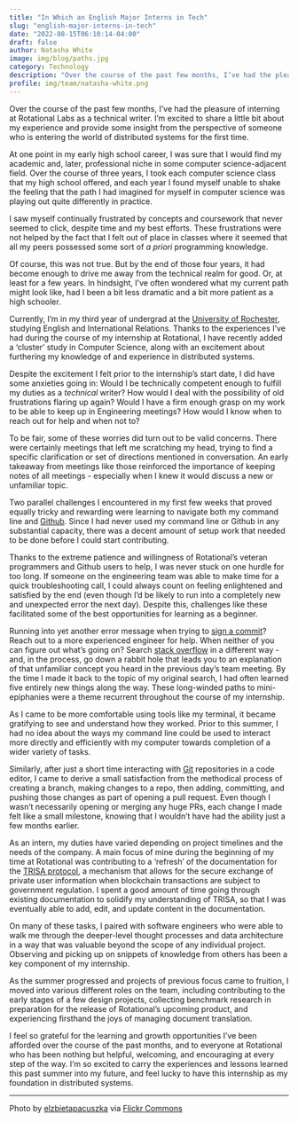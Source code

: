 ```yaml
---
title: "In Which an English Major Interns in Tech"
slug: "english-major-interns-in-tech"
date: "2022-08-15T06:10:14-04:00"
draft: false
author: Natasha White
image: img/blog/paths.jpg
category: Technology
description: "Over the course of the past few months, I’ve had the pleasure of interning at Rotational as a technical writer. I’m excited to share a little bit about my experience and provide some insight from the perspective of someone who is entering the world of distributed systems for the first time."
profile: img/team/natasha-white.png
---
```


Over the course of the past few months, I’ve had the pleasure of interning at Rotational Labs as a technical writer. I’m excited to share a little bit about my experience and provide some insight from the perspective of someone who is entering the world of distributed systems for the first time.

<!--more-->

At one point in my early high school career, I was sure that I would find my academic and, later, professional niche in some computer science-adjacent field. Over the course of three years, I took each computer science class that my high school offered, and each year I found myself unable to shake the feeling that the path I had imagined for myself in computer science was playing out quite differently in practice.

I saw myself continually frustrated by concepts and coursework that never seemed to click, despite time and my best efforts. These frustrations were not helped by the fact that I felt out of place in classes where it seemed that all my peers possessed some sort of _a priori_ programming knowledge.

Of course, this was not true. But by the end of those four years, it had become enough to drive me away from the technical realm for good. Or, at least for a few years. In hindsight, I’ve often wondered what my current path might look like, had I been a bit less dramatic and a bit more patient as a high schooler.

Currently, I’m in my third year of undergrad at the [University of Rochester](https://www.rochester.edu/), studying English and International Relations. Thanks to the experiences I’ve had during the course of my internship at Rotational, I have recently added a ‘cluster’ study in Computer Science, along with an excitement about furthering my knowledge of and experience in distributed systems.

Despite the excitement I felt prior to the internship’s start date, I did have some anxieties going in: Would I be technically competent enough to fulfill my duties as a _technical_ writer? How would I deal with the possibility of old frustrations flaring up again? Would I have a firm enough grasp on my work to be able to keep up in Engineering meetings? How would I know when to reach out for help and when not to?

To be fair, some of these worries did turn out to be valid concerns. There were certainly meetings that left me scratching my head, trying to find a specific clarification or set of directions mentioned in conversation. An early takeaway from meetings like those reinforced the importance of keeping notes of all meetings - especially when I knew it would discuss a new or unfamiliar topic.

Two parallel challenges I encountered in my first few weeks that proved equally tricky and rewarding were learning to navigate both my command line and [Github](https://github.com/). Since I had never used my command line or Github in any substantial capacity, there was a decent amount of setup work that needed to be done before I could start contributing.

Thanks to the extreme patience and willingness of Rotational’s veteran programmers and Github users to help, I was never stuck on one hurdle for too long. If someone on the engineering team was able to make time for a quick troubleshooting call, I could always count on feeling enlightened and satisfied by the end (even though I’d be likely to run into a completely new and unexpected error the next day). Despite this, challenges like these facilitated some of the best opportunities for learning as a beginner.

Running into yet another error message when trying to [sign a commit](https://docs.github.com/en/authentication/managing-commit-signature-verification/signing-commits)? Reach out to a more experienced engineer for help. When neither of you can figure out what’s going on? Search [stack overflow](https://stackoverflow.com/) in a different way - and, in the process, go down a rabbit hole that leads you to an explanation of that unfamiliar concept you heard in the previous day’s team meeting. By the time I made it back to the topic of my original search, I had often learned five entirely new things along the way. These long-winded paths to mini-epiphanies were a theme recurrent throughout the course of my internship.

As I came to be more comfortable using tools like my terminal, it became gratifying to see and understand how they worked. Prior to this summer, I had no idea about the ways my command line could be used to interact more directly and efficiently with my computer towards completion of a wider variety of tasks.

Similarly, after just a short time interacting with [Git](https://git-scm.com/) repositories in a code editor, I came to derive a small satisfaction from the methodical process of creating a branch, making changes to a repo, then adding, committing, and pushing those changes as part of opening a pull request. Even though I wasn’t necessarily opening or merging any huge PRs, each change I made felt like a small milestone, knowing that I wouldn’t have had the ability just a few months earlier.

As an intern, my duties have varied depending on project timelines and the needs of the company. A main focus of mine during the beginning of my time at Rotational was contributing to a ‘refresh’ of the documentation for the [TRISA protocol](https://trisa.dev/), a mechanism that allows for the secure exchange of private user information when blockchain transactions are subject to government regulation. I spent a good amount of time going through existing documentation to solidify my understanding of TRISA, so that I was eventually able to add, edit, and update content in the documentation.

On many of these tasks, I paired with software engineers who were able to walk me through the deeper-level thought processes and data architecture in a way that was valuable beyond the scope of any individual project. Observing and picking up on snippets of knowledge from others has been a key component of my internship.

As the summer progressed and projects of previous focus came to fruition, I moved into various different roles on the team, including contributing to the early stages of a few design projects, collecting benchmark research in preparation for the release of Rotational’s upcoming product, and experiencing firsthand the joys of managing document translation.

I feel so grateful for the learning and growth opportunities I’ve been afforded over the course of the past months, and to everyone at Rotational who has been nothing but helpful, welcoming, and encouraging at every step of the way. I’m so excited to carry the experiences and lessons learned this past summer into my future, and feel lucky to have this internship as my foundation in distributed systems.

---

Photo by [elzbietapacuszka](https://www.flickr.com/people/192219560@N03/) via [Flickr Commons](https://www.flickr.com/photos/192219560@N03/)
